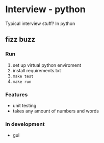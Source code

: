 # Interview - python

Typical interview stuff? In python

## fizz buzz 

### Run

1. set up virtual python enviroment
1. install requirements.txt
1. `make test`
1. `make run`

### Features

- unit testing
- takes any amount of numbers and words

### in development
- gui
